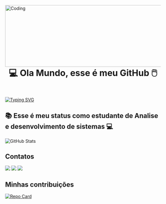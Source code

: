<img align="right" width="10000" height="200px" alt="Coding" src="https://media.giphy.com/media/v1.Y2lkPTc5MGI3NjExaHA0ZWtyNGgxNmI0dDBsY3UwazZxcWJzZndhMWlkd3Bna3JuZG51ayZlcD12MV9pbnRlcm5hbF9naWZfYnlfaWQmY3Q9Zw/2IudUHdI075HL02Pkk/giphy.gif"/>

# <h1 align="center"> 💻 Ola Mundo, esse é meu GitHub 🖱️  </h1> <br>


[![Typing SVG](https://readme-typing-svg.herokuapp.com/?color=00FF00&size=35&center=true&vCenter=true&width=1000&lines=Meu+nome+é+Bruno+Bichão;Tenho+29+anos;Moro+Em+Paulista-PE)](https://git.io/typing-svg)

## 📚 Esse é meu status como estudante de Analise e desenvolvimento de sistemas 💻
![GitHub Stats](https://github-readme-stats.vercel.app/api?username=BrunoBichao&theme=github_dark&bg_color=000&border_color=32CD32&show_icons=true&icon_color=32CD32&title_color=32CD32&text_color=32CD32)

## Contatos

<div>
<a href="https://www.instagram.com/sobruno95" target="_blank"><img src="https://img.shields.io/badge/-Instagram-%23E4405F?style=for-the-badge&logo=instagram&logoColor=white" target="_blank"></a>
<a href = "mailto:brunobichao@gmail.com"><img src="https://img.shields.io/badge/Gmail-D14836?style=for-the-badge&logo=gmail&logoColor=white" target="_blank"></a>
<a href="https://www.linkedin.com/in/bruno-pires-56621a30a/" target="_blank"><img src="https://img.shields.io/badge/-LinkedIn-%230077B5?style=for-the-badge&logo=linkedin&logoColor=white" target="_blank"></a>   
</div>

## Minhas contribuições

[![Repo Card](https://github-readme-stats.vercel.app/api/pin/?username=BrunoBichao&repo=dio-lab-open-source&bg_color=000&border_color=32CD32&show_icons=true&icon_color=32CD32&title_color=32CD32&text_color=32CD32)](https://github.com/BrunoBichao/dio-lab-open-source)

